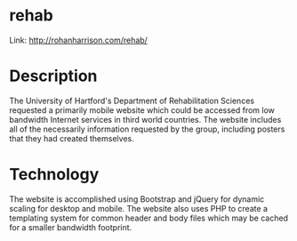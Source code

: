 # rehab
Link: http://rohanharrison.com/rehab/

# Description
The University of Hartford's Department of Rehabilitation Sciences requested a primarily mobile website which could be accessed from low bandwidth Internet services in third world countries. The website includes all of the necessarily information requested by the group, including posters that they had created themselves.

# Technology
The website is accomplished using Bootstrap and jQuery for dynamic scaling for desktop and mobile. The website also uses PHP to create a templating system for common header and body files which may be cached for a smaller bandwidth footprint.

